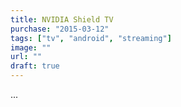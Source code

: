 ```yaml
---
title: NVIDIA Shield TV
purchase: "2015-03-12"
tags: ["tv", "android", "streaming"]
image: ""
url: ""
draft: true
---
```


...
